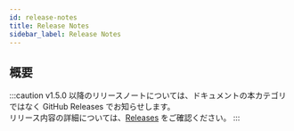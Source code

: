 ```yaml
---
id: release-notes
title: Release Notes
sidebar_label: Release Notes
---
```


## 概要
:::caution
v1.5.0 以降のリリースノートについては、ドキュメントの本カテゴリではなく GitHub Releases でお知らせします。<br/>
リリース内容の詳細については、[Releases](https://github.com/kintone-labs/kintone-ui-component/releases) をご確認ください。
:::